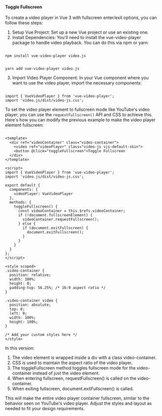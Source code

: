 <h4>Toggle Fullscreen</h4>

To create a video player in Vue 3 with fullscreen enter/exit options, you can follow these steps:

1. Setup Vue Project: Set up a new Vue project or use an existing one.
2. Install Dependencies: You'll need to install the vue-video-player package to handle video playback. You can do this via npm or yarn:
<code>
npm install vue-video-player video.js

yarn add vue-video-player video.js
</code>

3. Import Video Player Component: In your Vue component where you want to use the video player, import the necessary components:
<code>
import { VueVideoPlayer } from 'vue-video-player';
import 'video.js/dist/video-js.css';
</code>


To set the video player element to fullscreen mode like YouTube's video player, you can use the `requestFullscreen()` API and CSS to achieve this. Here's how you can modify the previous example to make the video player element fullscreen:

<code>
&lt;template>
  &lt;div ref="videoContainer" class="video-container">
    &lt;video ref="videoPlayer" class="video-js vjs-default-skin"></video>
    &lt;button @click="toggleFullscreen">Toggle Fullscreen</button>
  &lt;/div>
&lt;/template>
</code>
<code>
&lt;script>
import { VueVideoPlayer } from 'vue-video-player';
import 'video.js/dist/video-js.css';
</code>
<code>
export default {
  components: {
    videoPlayer: VueVideoPlayer
  },
  methods: {
    toggleFullscreen() {
      const videoContainer = this.$refs.videoContainer;
      if (!document.fullscreenElement) {
        videoContainer.requestFullscreen();
      } else {
        if (document.exitFullscreen) {
          document.exitFullscreen();
        }
      }
    }
  }
};
&lt;/script>
</code>
<code>
&lt;style scoped>
.video-container {
  position: relative;
  width: 100%;
  height: 0;
  padding-top: 56.25%; /* 16:9 aspect ratio */
}
</code>
<code>
.video-container video {
  position: absolute;
  top: 0;
  left: 0;
  width: 100%;
  height: 100%;
}
</code>
<code>
/* Add your custom styles here */
&lt;/style>
</code>

</code>

In this version:
&nbsp;</br>
1. The video element is wrapped inside a div with a class video-container.
2. CSS is used to maintain the aspect ratio of the video player.
3. The toggleFullscreen method toggles fullscreen mode for the video-container instead of just the video element.
4. When entering fullscreen, requestFullscreen() is called on the video-container.
5. When exiting fullscreen, document.exitFullscreen() is called.

This will make the entire video player container fullscreen, similar to the behavior seen on YouTube's video player. Adjust the styles and layout as needed to fit your design requirements.
